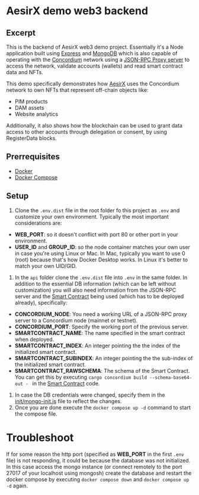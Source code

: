 # AesirX demo web3 backend

## Excerpt

This is the backend of AesirX web3 demo project. Essentially it's a Node application built using [Express](https://expressjs) and [MongoDB](https://www.mongodb.com) which is also capable of operating with the [Concordium](https://concordium.com) network using a [JSON-RPC Proxy server](https://github.com/Concordium/concordium-json-rpc) to access the network, validate accounts (wallets) and read smart contract data and NFTs.

This demo specifically demonstrates how [AesirX](https://aesirx.io) uses the Concordium network to own NFTs that represent off-chain objects like:

- PIM products
- DAM assets
- Website analytics

Additionally, it also shows how the blockchain can be used to grant data access to other accounts through delegation or consent, by using RegisterData blocks.

## Prerrequisites

- [Docker](https://www.docker.com/get-started/)
- [Docker Compose](https://docs.docker.com/compose/install/)

## Setup

1. Clone the `.env.dist` file in the root folder fo this project as `.env` and customize your own environment. Typically the most important considerations are:

- **WEB_PORT**: so it doesn't conflict with port 80 or other port in your environment.
- **USER_ID** and **GROUP_ID**: so the node container matches your own user in case you're using Linux or Mac. In Mac, typically you want to use 0 (root) because that's how Docker Desktop works. In Linux it's better to match your own UID/GID.

1. In the `api` folder clone the `.env.dist` file into `.env` in the same folder. In addition to the essential DB information (which can be left without customization) you will also need information from the JSON-RPC server and the [Smart Contract](https://github.com/aesirxio/web3-demo-smart-contract) being used (which has to be deployed already), specifically:

- **CONCORDIUM_NODE**: You need a working URL of a JSON-RPC proxy server to a Concordium node (mainnet or testnet).
- **CONCORDIUM_PORT**: Specify the working port of the previous server.
- **SMARTCONTRACT_NAME**: The name specified in the smart contract when deployed.
- **SMARTCONTRACT_INDEX**: An integer pointing the the index of the initialized smart contract.
- **SMARTCONTRACT_SUBINDEX**: An integer pointing the the sub-index of the initialized smart contract.
- **SMARTCONTRACT_RAWSCHEMA**: The schema of the Smart Contract. You can get this by executing `cargo concordium build --schema-base64-out - ` in the [Smart Contract](https://github.com/aesirxio/web3-demo-smart-contract) code.

1. In case the DB credentials were changed, specify them in the [init/mongo-init.js](init/mongo-init.js) file to reflect the changes.
1. Once you are done execute the `docker compose up -d` command to start the compose file.

# Troubleshoot

If for some reason the http port (specified as **WEB_PORT** in the first `.env` file) is not responding, it could be because the database was not initialized. In this case access the mongo instance (or connect remotely to the port 27017 of your localhost using mongosh) create the database and restart the docker compose by executing `docker compose down` and `docker compose up -d` again.
